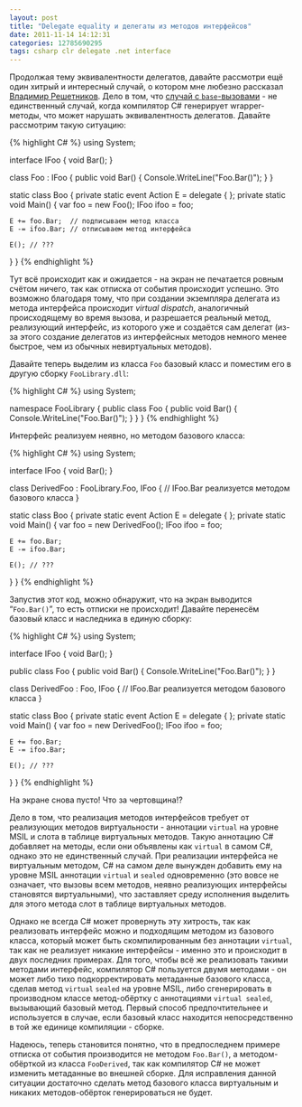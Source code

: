 ```yaml
---
layout: post
title: "Delegate equality и делегаты из методов интерфейсов"
date: 2011-11-14 14:12:31
categories: 12785690295
tags: csharp clr delegate .net interface
---
```

Продолжая тему эквивалентности делегатов, давайте рассмотри ещё один хитрый и интересный случай, о котором мне любезно рассказал [Владимир Решетников](https://plus.google.com/105718973819587372706/about). Дело в том, что [случай с `base`-вызовами](http://controlflow.tumblr.com/post/11860844787/delegate-equality-base) - не единственный случай, когда компилятор C# генерирует wrapper-методы, что может нарушать эквивалентность делегатов. Давайте рассмотрим такую ситуацию:

{% highlight C# %}
using System;

interface IFoo {
  void Bar();
}

class Foo : IFoo {
  public void Bar() {
    Console.WriteLine("Foo.Bar()");
  }
}

static class Boo {
  private static event Action E = delegate { };
  private static void Main() {
    var foo = new Foo();
    IFoo ifoo = foo;

    E += foo.Bar;  // подписываем метод класса
    E -= ifoo.Bar; // отписываем метод интерфейса

    E(); // ???
  }
}
{% endhighlight %}

Тут всё происходит как и ожидается - на экран не печатается ровным счётом ничего, так как отписка от события происходит успешно. Это возможно благодаря тому, что при создании экземпляра делегата из метода интерфейса происходит *virtual dispatch*, аналогичный происходящему во время вызова, и разрешается реальный метод, реализующий интерфейс, из которого уже и создаётся сам делегат (из-за этого создание делегатов из интерфейсных методов немного менее быстрое, чем из обычных невиртуальных методов).

Давайте теперь выделим из класса `Foo` базовый класс и поместим его в другую сборку `FooLibrary.dll`:

{% highlight C# %}
using System;

namespace FooLibrary {
  public class Foo {
    public void Bar() {
      Console.WriteLine("Foo.Bar()");
    }
  }
}
{% endhighlight %}

Интерфейс реализуем неявно, но методом базового класса:

{% highlight C# %}
using System;

interface IFoo {
  void Bar();
}

class DerivedFoo : FooLibrary.Foo, IFoo {
  // IFoo.Bar реализуется методом базового класса
}

static class Boo {
  private static event Action E = delegate { };
  private static void Main() {
    var foo = new DerivedFoo();
    IFoo ifoo = foo;

    E += foo.Bar;
    E -= ifoo.Bar;

    E(); // ???
  }
}
{% endhighlight %}

Запустив этот код, можно обнаружит, что на экран выводится “`Foo.Bar()`”, то есть отписки не происходит! Давайте перенесём базовый класс и наследника в единую сборку:

{% highlight C# %}
using System;

interface IFoo {
  void Bar();
}

public class Foo {
  public void Bar() {
    Console.WriteLine("Foo.Bar()");
  }
}

class DerivedFoo : Foo, IFoo {
  // IFoo.Bar реализуется методом базового класса
}

static class Boo {
  private static event Action E = delegate { };
  private static void Main() {
    var foo = new DerivedFoo();
    IFoo ifoo = foo;

    E += foo.Bar;
    E -= ifoo.Bar;

    E(); // ???
  }
}
{% endhighlight %}

На экране снова пусто! Что за чертовщина!?

Дело в том, что реализация методов интерфейсов требует от реализующих методов виртуальности - аннотации `virtual` на уровне MSIL и слота в таблице виртуальных методов. Такую аннотацию C# добавляет на методы, если они объявлены как `virtual` в самом C#, однако это не единственный случай. При реализации интерфейса не виртуальным методом, C# на самом деле вынужден добавить ему на уровне MSIL аннотации `virtual` и `sealed` одновременно (это вовсе не означает, что вызовы всем методов, неявно реализующих интерфейсы становятся виртуальными), что заставляет среду исполнения выделить для этого метода слот в таблице виртуальных методов.

Однако не всегда C# может провернуть эту хитрость, так как реализовать интерфейс можно и подходящим методом из базового класса, который может быть скомпилированным без аннотации `virtual`, так как не реализует никакие интерфейсы - именно это и происходит в двух последних примерах. Для того, чтобы всё же реализовать такими методами интерфейс, компилятор C# пользуется двумя методами - он может либо тихо подкорректировать метаданные базового класса, сделав метод `virtual` `sealed` на уровне MSIL, либо сгенерировать в производном классе метод-обёртку с аннотациями `virtual sealed`, вызывающий базовый метод. Первый способ предпочтительнее и используется в случае, если базовый класс находится непосредственно в той же единице компиляции - сборке.

Надеюсь, теперь становится понятно, что в предпоследнем примере отписка от события производится не методом `Foo.Bar()`, а методом-обёрткой из класса `FooDerived`, так как компилятор C# не может изменить метаданные во внешней сборке. Для исправления данной ситуации достаточно сделать метод базового класса виртуальным и никаких методов-обёрток генерироваться не будет.